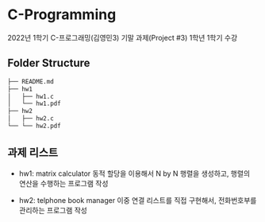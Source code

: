 # C-Programming
2022년 1학기 C-프로그래밍(김영민3) 기말 과제(Project #3)
1학년 1학기 수강

## Folder Structure
```bash
├── README.md
├── hw1
│   ├── hw1.c
│   └── hw1.pdf
├── hw2
│   ├── hw2.c
└── └── hw2.pdf
```

## 과제 리스트
- hw1: matrix calculator
동적 할당을 이용해서 N by N 행렬을 생성하고, 행렬의 연산을 수행하는 프로그램 작성

- hw2: telphone book manager
이중 연결 리스트를 직접 구현해서, 전화번호부를 관리하는 프로그램 작성

